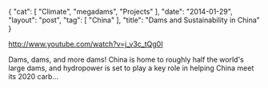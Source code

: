 {
   "cat": [
      "Climate",
      "megadams",
      "Projects"
   ],
   "date": "2014-01-29",
   "layout": "post",
   "tag": [
      "China"
   ],
   "title": "Dams and Sustainability in China"
}

http://www.youtube.com/watch?v=j_v3c_tQg0I  

Dams, dams, and more dams! China is home to roughly half the world's large dams, and hydropower is set to play a key role in helping China meet its 2020 carb...